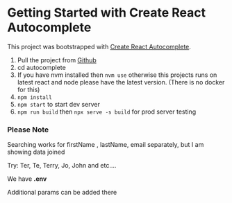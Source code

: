 # Getting Started with Create React Autocomplete 

This project was bootstrapped with [Create React Autocomplete](https://github.com/facebook/create-react-app).

1. Pull the project from [Github](https://github.com/karensrapyan/autocomplete)
2. cd autocomplete
3. If you have nvm installed then `nvm use` otherwise this projects runs on latest react and node please have the latest version. (There is no docker for this)
2. `npm install`
3. `npm start` to start dev server
4. `npm run build` then `npx serve -s build` for prod server testing

### Please Note
 Searching works for firstName , lastName, email separately, but I am showing data joined 

 Try:
   Ter, Te, Terry, Jo, John and etc....

We have **.env**

Additional params can be added there
